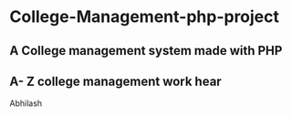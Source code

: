 # College-Management-php-project

## A College management system made with PHP


## A- Z college management work hear

Abhilash

